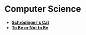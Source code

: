 # Computer Science

- [**Schrödinger's Cat**](connectivity.md)
- [**To Be or Not to Be**](complexity.md)
